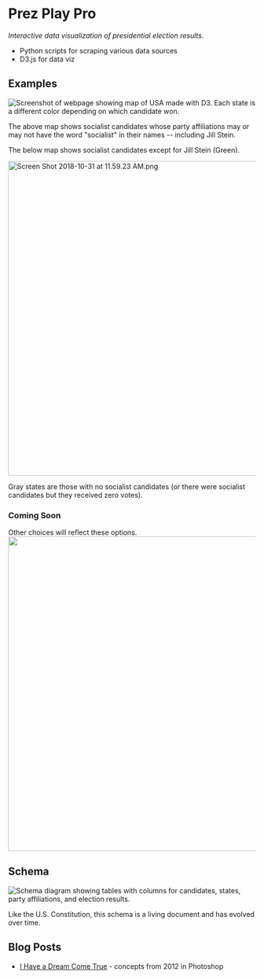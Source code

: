 # Prez Play Pro
_Interactive data visualization of presidential election results._

* Python scripts for scraping various data sources
* D3.js for data viz

## Examples
![Screenshot of webpage showing map of USA made with D3. Each state is a different color depending on which candidate won.](https://jotascript.files.wordpress.com/2018/10/screen-shot-2018-10-18-at-9-51-39-pm.png?w=640)

The above map shows socialist candidates whose party affiliations may or may not have the word "socialist" in their names -- including Jill Stein.

The below map shows socialist candidates except for Jill Stein (Green).

<img src="https://jotascript.files.wordpress.com/2018/10/screen-shot-2018-10-31-at-11-59-23-am.png" alt="Screen Shot 2018-10-31 at 11.59.23 AM.png" width="640">

Gray states are those with no socialist candidates (or there were socialist candidates but they received zero votes).

### Coming Soon
Other choices will reflect these options.
<img src="https://jotascript.files.wordpress.com/2018/10/choiceslegend.png" width="640">

## Schema
![Schema diagram showing tables with columns for candidates, states, party affiliations, and election results.](https://jotascript.files.wordpress.com/2018/10/schema_101618.png)

Like the U.S. Constitution, this schema is a living document and has evolved over time.

## Blog Posts
* [I Have a Dream Come True](https://jotascript.wordpress.com/2015/11/18/i-have-a-dream-come-true/) - concepts from 2012 in Photoshop
